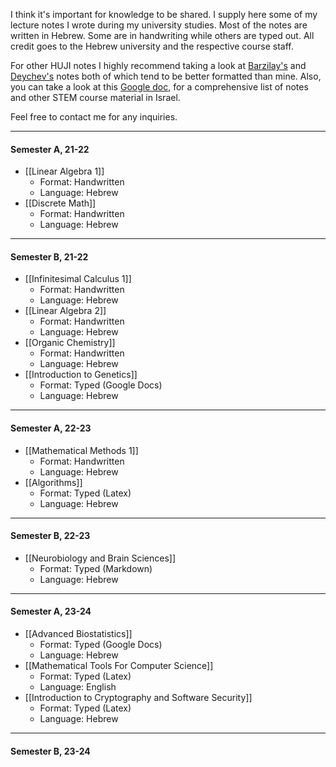 I think it's important for knowledge to be shared. I supply here some of my lecture notes I wrote during my university studies. Most of the notes are written in Hebrew. Some are in handwriting while others are typed out. All credit goes to the Hebrew university and the respective course staff.
 
For other HUJI notes I highly recommend taking a look at [Barzilay's](https://github.com/NitzanBarzilay/Notes) and [Deychev's](https://deychev.com/) notes both of which tend to be better formatted than mine.
Also, you can take a look at this [Google doc](https://docs.google.com/document/d/1IMuaVvdKgdZs59Ot8q0kU3f8movT0-6uFazlA-IbDuo/edit#heading=h.xlqfa8g3de05), for a comprehensive list of notes and other STEM course material in Israel.

Feel free to contact me for any inquiries.

----
#### Semester A, 21-22
* [[Linear Algebra 1]]
	* Format: Handwritten
	* Language: Hebrew
* [[Discrete Math]]
	* Format: Handwritten
	* Language: Hebrew
---
#### Semester B, 21-22
* [[Infinitesimal Calculus 1]] 
	* Format: Handwritten
	* Language: Hebrew
* [[Linear Algebra 2]]
	* Format: Handwritten
	* Language: Hebrew
* [[Organic Chemistry]]
	* Format: Handwritten
	* Language: Hebrew
* [[Introduction to Genetics]]
	* Format: Typed (Google Docs)
	* Language: Hebrew
---
#### Semester A, 22-23
* [[Mathematical Methods 1]]
	* Format: Handwritten
	* Language: Hebrew
* [[Algorithms]]
	* Format: Typed (Latex)
	* Language: Hebrew
---
#### Semester B, 22-23
* [[Neurobiology and Brain Sciences]]
	* Format: Typed (Markdown)
	* Language: Hebrew
---
#### Semester A, 23-24
* [[Advanced Biostatistics]]
	* Format: Typed (Google Docs)
	* Language: Hebrew
* [[Mathematical Tools For Computer Science]]
	* Format: Typed (Latex)
	* Language: English
* [[Introduction to Cryptography and Software Security]]
	* Format: Typed (Latex)
	* Language: Hebrew

---
#### Semester B, 23-24

